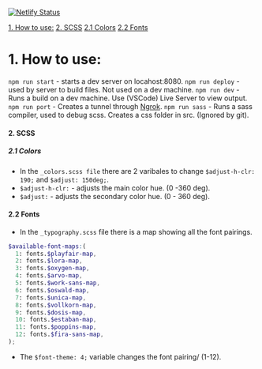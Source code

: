 [![Netlify Status](https://api.netlify.com/api/v1/badges/4aa06b5a-9d64-4961-b795-21cc51785031/deploy-status)](https://app.netlify.com/sites/nostalgic-einstein-acdfc2/deploys)


[1. How to use:](#1-how-to-use)
[2. SCSS](#2-scss)
[2.1 Colors](#21-colors)
[2.2 Fonts](#22-fonts)


# 1. How to use: 
`npm run start` - starts a dev server on locahost:8080.
`npm run deploy` - used by server to build files. Not used on a dev machine. 
`npm run dev` - Runs a build on a dev machine. Use (VSCode) Live Server to view output. 
`npm run port` - Creates a tunnel through [Ngrok](https://ngrok.com/). 
`npm run sass` - Runs a sass compiler, used to debug scss. Creates a css folder in src. (Ignored by git).


#### 2. SCSS
##### 2.1 Colors

- In the `_colors.scss file` there are 2 varibales to change `$adjust-h-clr: 190;` and `$adjust: 150deg;`.
- `$adjust-h-clr:` - adjusts the main color hue. (0 -360 deg).
- `$adjust:` - adjusts the secondary color hue. (0 - 360 deg).

#### 2.2 Fonts 

- In the `_typography.scss` file there is a map showing all the font pairings. 

```scss
$available-font-maps:(
  1: fonts.$playfair-map,
  2: fonts.$lora-map,
  3: fonts.$oxygen-map,
  4: fonts.$arvo-map,
  5: fonts.$work-sans-map,
  6: fonts.$oswald-map,
  7: fonts.$unica-map,
  8: fonts.$vollkorn-map,
  9: fonts.$dosis-map,
  10: fonts.$estaban-map,
  11: fonts.$poppins-map,
  12: fonts.$fira-sans-map,
); 
```

- The `$font-theme: 4;` variable changes the font pairing/ (1-12).